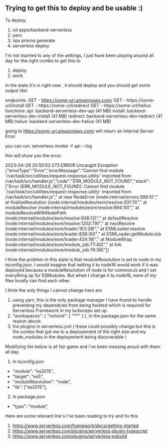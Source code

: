 ## Trying to get this to deploy and be usable :)

To deploy:

1. cd apps/backend-serverless
2. yarn
3. npx prisma generate
4. serverless deploy

I'm not married to any of the settings, I just have been playing around all day for the right combo to get this to

1. deploy
2. work

In the state it's in right now , it should deploy and you should get some output like:

endpoints:
GET - https://some-url.amazonaws.com/
GET - https://some-url/install
GET - https://some-url/redirect
GET - https://some-url/helius
functions:
api: backend-serverless-dev-api (41 MB)
install: backend-serverless-dev-install (41 MB)
redirect: backend-serverless-dev-redirect (41 MB)
helius: backend-serverless-dev-helius (41 MB)

going to https://some-url.amazonaws.com/ will return an Internal Server Error

you can run: serverless invoke -f api --log

this will show you the error:

2023-04-29 20:50:52.273 ERROR Uncaught Exception {"errorType":"Error","errorMessage":"Cannot find module '/var/task/src/utilities/request-response.utility' imported from /var/task/src/handler.js","code":"ERR_MODULE_NOT_FOUND","stack":["Error [ERR_MODULE_NOT_FOUND]: Cannot find module '/var/task/src/utilities/request-response.utility' imported from /var/task/src/handler.js"," at new NodeError (node:internal/errors:399:5)"," at finalizeResolution (node:internal/modules/esm/resolve:331:11)"," at moduleResolve (node:internal/modules/esm/resolve:994:10)"," at moduleResolveWithNodePath (node:internal/modules/esm/resolve:938:12)"," at defaultResolve (node:internal/modules/esm/resolve:1202:79)"," at nextResolve (node:internal/modules/esm/loader:163:28)"," at ESMLoader.resolve (node:internal/modules/esm/loader:838:30)"," at ESMLoader.getModuleJob (node:internal/modules/esm/loader:424:18)"," at ModuleWrap.<anonymous> (node:internal/modules/esm/module_job:77:40)"," at link (node:internal/modules/esm/module_job:76:36)"]}

I think the problem in this state is that moduleResolution is set to node in my tsconfig.json. I would imagine that setting it to node16 would work if it was deployed because a moduleResolution of node is for commonJs and I set everything up for ESModules. But when I change it to node16, none of my files locally can find each other.

I think the only things I cannot change here are

1. using yarn, this is the only package manager I have found to handle preventing my dependcies from being hoisted which is required for Serverless Framework in my turborepo set up.
2. "workspaces": {
   "nohoist": [
   "**"
   ]
   },
   in the package.json for the same reason above.
3. the plugins in serverless.yml ( these could possibly change but this is the combo that got me to a deployement of the right size and my node_modules in the deployement being discoverable )

Modifying the below is all fair game and i've been messing aroud with them all day.

1. In tsconfig.json

-   "module": "es2015",
-   "target": "es5",
-   "moduleResolution": "node",
-   "lib": ["es2015"],

2. In package.json

-   "type": "module",

Here are some relevant link's I've been reading to try and fix this

1. https://www.serverless.com/framework/docs/getting-started
2. https://www.serverless.com/plugins/serverless-plugin-typescript
3. https://www.serverless.com/plugins/serverless-esbuild
